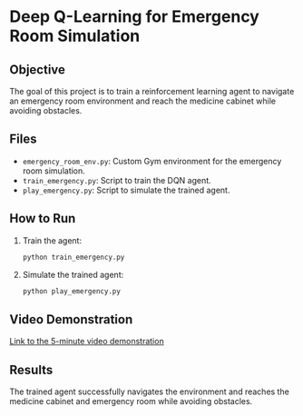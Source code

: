 # Deep Q-Learning for Emergency Room Simulation

## Objective
The goal of this project is to train a reinforcement learning agent to navigate an emergency room environment and reach the medicine cabinet while avoiding obstacles.

## Files
- `emergency_room_env.py`: Custom Gym environment for the emergency room simulation.
- `train_emergency.py`: Script to train the DQN agent.
- `play_emergency.py`: Script to simulate the trained agent.

## How to Run
1. Train the agent:
    ```sh
    python train_emergency.py
    ```
2. Simulate the trained agent:
    ```sh
    python play_emergency.py
    ```

## Video Demonstration
[Link to the 5-minute video demonstration]()

## Results
The trained agent successfully navigates the environment and reaches the medicine cabinet and emergency room while avoiding obstacles.
